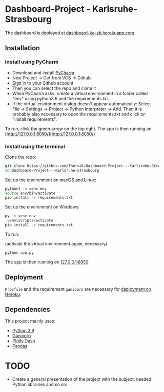 # Dashboard-Project - Karlsruhe-Strasbourg

The dashboard is deployed at [dashboard-ka-sb.herokuapp.com](https://dashboard-ka-sb.herokuapp.com/)

## Installation

### Install using PyCharm

- Download and install [PyCharm](https://www.jetbrains.com/pycharm/)
- New Project -> Get from VCS -> Github
- Sign in to your Github account
- Then you can select the repo and clone it
- When PyCharm asks, create a virtual environment in a folder called "env" using python3.9 and the requirements.txt.
- If the virtual environment dialog doesn't appear automatically: Select File -> Settings -> Project -> Python Interpreter -> Add.
Then it is probably also necessary to open the requirements.txt and click on "install requirements".

To run, click the green arrow on the top right.
The app is then running on
[http://127.0.0.1:8050/](http://127.0.0.1:8050/)

### Install using the terminal

Clone the repo:

```sh
git clone https://github.com/Therval/Dashboard-Project---Karlsruhe-Strasbourg.git
cd Dashboard-Project---Karlsruhe-Strasbourg
```

Set up the environment on macOS and Linux:

```sh
python3 -m venv env
source env/bin/activate
pip install -r requirements.txt
```

Set up the environment on Windows:

```sh
py -m venv env
.\env\Scripts\activate
pip install -r requirements.txt
```

To run:

(activate the virtual environment again, necessary)

```sh
python app.py
```

The app is then running on
[127.0.0.1:8050](http://127.0.0.1:8050/)

## Deployment

`Procfile` and the requirement `gunicorn` are necessary for
[deployment on Heroku](https://dash.plotly.com/deployment).

## Dependencies

This project mainly uses:

- [Python 3.9](https://www.python.org/)
- [Gunicorn](https://gunicorn.org/)
- [Plotly Dash](https://plotly.com/dash/)
- [Pandas](https://pandas.pydata.org/)

# TODO

- Create a general presentation of the project with the subject, needed Python librairies and so on.
